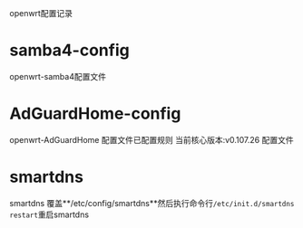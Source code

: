 openwrt配置记录


# samba4-config
openwrt-samba4配置文件
# AdGuardHome-config
openwrt-AdGuardHome 配置文件已配置规则 
当前核心版本:v0.107.26 配置文件
# smartdns
smartdns 覆盖**/etc/config/smartdns**然后执行命令行`/etc/init.d/smartdns restart`重启smartdns


